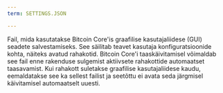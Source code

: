 ```yaml
---
term: SETTINGS.JSON

---
```

Fail, mida kasutatakse Bitcoin Core'is graafilise kasutajaliidese (GUI) seadete salvestamiseks. See säilitab teavet kasutaja konfiguratsioonide kohta, näiteks avatud rahakotid. Bitcoin Core'i taaskäivitamisel võimaldab see fail enne rakenduse sulgemist aktiivsete rahakottide automaatset taasavamist. Kui rahakott suletakse graafilise kasutajaliidese kaudu, eemaldatakse see ka sellest failist ja seetõttu ei avata seda järgmisel käivitamisel automaatselt uuesti.